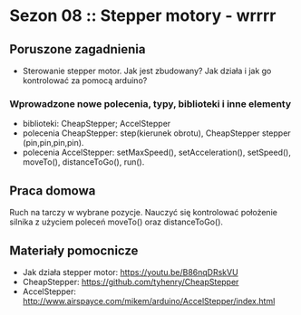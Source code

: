# Sezon 08 :: Stepper motory - wrrrr 

## Poruszone zagadnienia
- Sterowanie stepper motor. Jak jest zbudowany? Jak działa i jak go kontrolować za pomocą arduino?

### Wprowadzone nowe polecenia, typy, biblioteki i inne elementy
- biblioteki: CheapStepper; AccelStepper
- polecenia CheapStepper: step(kierunek obrotu), CheapStepper stepper (pin,pin,pin,pin).
- polecenia AccelStepper: setMaxSpeed(), setAcceleration(), setSpeed(), moveTo(), distanceToGo(), run().

## Praca domowa
Ruch na tarczy w wybrane pozycje. Nauczyć się kontrolować położenie silnika z użyciem poleceń moveTo() oraz distanceToGo().

## Materiały pomocnicze 
- Jak działa stepper motor: https://youtu.be/B86nqDRskVU
- CheapStepper: https://github.com/tyhenry/CheapStepper
- AccelStepper: http://www.airspayce.com/mikem/arduino/AccelStepper/index.html
